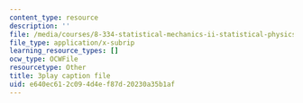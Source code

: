 ```yaml
---
content_type: resource
description: ''
file: /media/courses/8-334-statistical-mechanics-ii-statistical-physics-of-fields-spring-2014/e640ec612c094d4ef87d20230a35b1af_iecno1uInk8.srt
file_type: application/x-subrip
learning_resource_types: []
ocw_type: OCWFile
resourcetype: Other
title: 3play caption file
uid: e640ec61-2c09-4d4e-f87d-20230a35b1af
---
```

